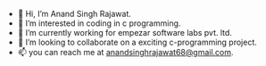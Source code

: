 - 👋 Hi, I’m Anand Singh Rajawat.
- 👀 I’m interested in coding in c programming.
- 🌱 I’m currently working for empezar software labs pvt. ltd.
- 💞️ I’m looking to collaborate on a exciting c-programming project.
- 📫 you can reach me at anandsinghrajawat68@gmail.com.

<!---
anandsinghrajawat/anandsinghrajawat is a ✨ special ✨ repository because its `README.md` (this file) appears on your GitHub profile.
You can click the Preview link to take a look at your changes.
--->
